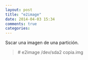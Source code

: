 ```yaml
---
layout: post
title: "e2image"
date: 2014-04-03 15:34
comments: true
categories: 
---
```

Sscar una imagen de una partición.

>\# e2image /dev/sda2 copia.img

